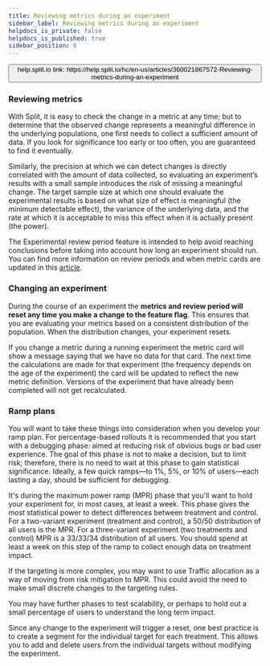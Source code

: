 ```yaml
---
title: Reviewing metrics during an experiment
sidebar_label: Reviewing metrics during an experiment
helpdocs_is_private: false
helpdocs_is_published: true
sidebar_position: 6
---
```


<p>
  <button style={{borderRadius:'8px', border:'1px', fontFamily:'Courier New', fontWeight:'800', textAlign:'left'}}> help.split.io link: https://help.split.io/hc/en-us/articles/360021867572-Reviewing-metrics-during-an-experiment </button>
</p>

<h3 id="reviewing-metrics" class="header-anchor">Reviewing metrics</h3>
<p>
  With Split, it is easy to check the change in a metric at any time; but to determine
  that the observed change represents a meaningful difference in the underlying
  populations, one first needs to collect a sufficient amount of data. If you look
  for significance too early or too often, you are guaranteed to find it eventually.
</p>
<p>
  Similarly, the precision at which we can detect changes is directly correlated
  with the amount of data collected, so evaluating an experiment’s results with
  a small sample introduces the risk of missing a meaningful change. The target
  sample size at which one should evaluate the experimental results is based on
  what size of effect is meaningful (the minimum detectable effect), the variance
  of the underlying data, and the rate at which it is acceptable to miss this effect
  when it is actually present (the power).
</p>
<p>
  The Experimental review period feature is intended to help avoid reaching conclusions
  before taking into account how long an experiment should run. You can find
  more information on review periods and when metric cards are updated in this
  <a href="https://help.split.io/hc/en-us/articles/360019836212-When-are-Metric-Cards-updated" target="_self">article</a>.
</p>
<h3 id="changing-an-experiment" class="header-anchor">Changing an experiment</h3>
<p>
  During the course of an experiment the
  <strong>metrics and review period will reset any time you make a change to the feature flag</strong>.
  This ensures that you are evaluating your metrics based on a consistent distribution
  of the population. When the distribution changes, your experiment resets.
</p>
<p>
  If you change a metric during a running experiment the metric card will show
  a message saying that we have no data for that card. The next time the calculations
  are made for that experiment (the frequency depends on the age of the experiment)
  the card will be updated to reflect the new metric definition. Versions of the
  experiment that have already been completed will not get recalculated.
</p>
<h3 id="ramp-plans" class="header-anchor">Ramp plans</h3>
<p>
  You will want to take these things into consideration when you develop your ramp
  plan. For percentage-based rollouts it is recommended that you start with a debugging
  phase: aimed at reducing risk of obvious bugs or bad user experience. The goal
  of this phase is not to make a decision, but to limit risk; therefore, there
  is no need to wait at this phase to gain statistical significance. Ideally, a
  few quick ramps—to 1%, 5%, or 10% of users—each lasting a day, should be sufficient
  for debugging.
</p>
<p>
  It's during the maximum power ramp (MPR) phase that you'll want to hold your
  experiment for, in most cases, at least a week. This phase gives the most statistical
  power to detect differences between treatment and control. For a two-variant
  experiment (treatment and control), a 50/50 distribution of all users is the
  MPR. For a three-variant experiment (two treatments and control) MPR is a 33/33/34
  distribution of all users. You should spend at least a week on this step of the
  ramp to collect enough data on treatment impact.
</p>
<p>
  If the targeting is more complex, you may want to use Traffic allocation as a
  way of moving from risk mitigation to MPR. This could avoid the need to make
  small discrete changes to the targeting rules.
</p>
<p>
  You may have further phases to test scalability, or perhaps to hold out a small
  percentage of users to understand the long term impact.
</p>
<p>
  <span>Since any change to the experiment will trigger a reset, one best practice is to create a segment for the individual target for each treatment. This allows you to add and delete users from the individual targets without modifying the experiment.</span>
</p>